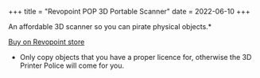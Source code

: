+++
title = "Revopoint POP 3D Portable Scanner"
date = 2022-06-10
+++

An affordable 3D scanner so you can pirate physical objects.*

<a href="https://shop.revopoint3d.com/products/pop-3d-scanner?variant=38164167950523">Buy on Revopoint store</a>

<!-- more -->

* Only copy objects that you have a proper licence for, otherwise the 3D Printer Police will come for you.

